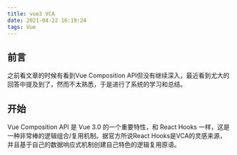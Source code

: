 ```yaml
---
title: vue3 VCA
date: 2021-04-22 16:19:24
tags: Vue
---
```

## 前言

之前看文章的时候有看到Vue Composition API但没有继续深入，最近看到尤大的回答中提及到了，然而不太熟悉，于是进行了系统的学习和总结。

## 开始

Vue Composition API 是 Vue 3.0 的一个重要特性，和 React Hooks 一样，这是一种非常棒的逻辑组合/复用机制。据官方所说React Hooks是VCA的灵感来源，并且基于自己的数据响应式机制创建自己特色的逻辑复用原语。

